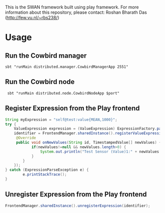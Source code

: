 This is the SWAN framework built using play framework.
For more information about this repository, please contact: Roshan Bharath Das (http://few.vu.nl/~rbs238/)

# Usage

## Run the Cowbird manager
`sbt "runMain distributed.manager.CowbirdManagerApp 2551"`

## Run the Cowbird node
` sbt "runMain distributed.node.CowbirdNodeApp $port"`

## Register Expression from the Play frontend
```Java
String myExpression = "self@test:value{MEAN,1000}";
try {
    ValueExpression expression = (ValueExpression) ExpressionFactory.parse(myExpression);
    identifier = FrontendManager.sharedInstance().registerValueExpression(expression, new ValueExpressionListener() {
     @Override
     public void onNewValues(String id, TimestampedValue[] newValues) {
            if(newValues!=null && newValues.length>0) {
                System.out.println("Test Sensor (Value)1:" + newValues[newValues.length-1].toString());
            }
        }
    });
} catch (ExpressionParseException e) {
        e.printStackTrace();
}
```


## Unregister Expression from the Play frontend
```Java
FrontendManager.sharedInstance().unregisterExpression(identifier);
```
